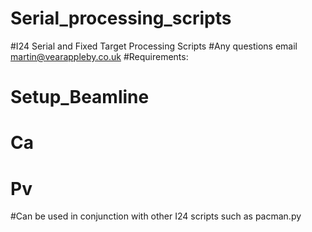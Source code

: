 # Serial_processing_scripts
#I24 Serial and Fixed Target Processing Scripts
#Any questions email martin@vearappleby.co.uk
#Requirements:
#   Setup_Beamline
#   Ca
#   Pv

#Can be used in conjunction with other I24 scripts such as pacman.py
